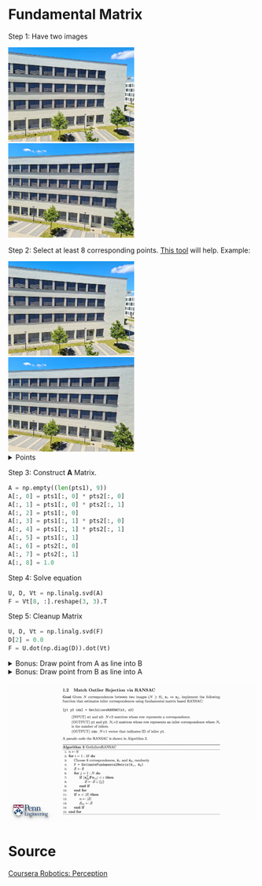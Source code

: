 
# Fundamental Matrix

Step 1: Have two images

<img src="./images/imgA.jpg" width="256">
<img src="./images/imgB.jpg" width="256">

Step 2: Select at least 8 corresponding points. [This tool](code/select_correspondances.py) will help. Example:

<img src="./images/img_drawA.jpg" width="256">
<img src="./images/img_drawB.jpg" width="256">

<details>

<summary>Points</summary>

```python
pts1 = np.array([
    (782, 189),
    (778, 250),
    (774, 304),
    (771, 364),
    (769, 415),
    (767, 475),
    (43, 499),
    (44, 423),
    (41, 356),
    (40, 278),
    (39, 207),
    (40, 129)])
pts2 = np.array([
    (892, 157),
    (886, 234),
    (879, 303),
    (874, 378),
    (869, 443),
    (864, 515),
    (172, 451),
    (174, 396),
    (174, 343),
    (175, 285),
    (174, 231),
    (175, 170)])
```
</details>

Step 3: Construct **A** Matrix.

```python
A = np.empty((len(pts1), 9))
A[:, 0] = pts1[:, 0] * pts2[:, 0]
A[:, 1] = pts1[:, 0] * pts2[:, 1]
A[:, 2] = pts1[:, 0]
A[:, 3] = pts1[:, 1] * pts2[:, 0]
A[:, 4] = pts1[:, 1] * pts2[:, 1]
A[:, 5] = pts1[:, 1]
A[:, 6] = pts2[:, 0]
A[:, 7] = pts2[:, 1]
A[:, 8] = 1.0
```

Step 4: Solve equation

```python
U, D, Vt = np.linalg.svd(A)
F = Vt[8, :].reshape(3, 3).T
```

Step 5: Cleanup Matrix

```python
U, D, Vt = np.linalg.svd(F)
D[2] = 0.0
F = U.dot(np.diag(D)).dot(Vt)
```

<details>

<summary>Bonus: Draw point from A as line into B</summary>

```python
L2 = F.dot(np.hstack((pts1[0], 1)))

def f(x, L):
    a, b, c = L
    return int((-a*x-c) / b)

p1 = (-10000, f(-10000, L2))
p2 = (10000, f(10000, L2))
cv2.line(img2, p1, p2, (114, 38, 249))
```

Output:

<img src="./images/img2-withline.jpg" width="256">

</details>

<details>

<summary>Bonus: Draw point from B as line into A</summary>

```python
L1 = F.T.dot(np.hstack((pts2[0], 1)))

def f(x, L):
    a, b, c = L
    return int((-a*x-c) / b)

p1 = (-10000, f(-10000, L1))
p2 = (10000, f(10000, L1))
cv2.line(img1, p1, p2, (114, 38, 249))
```

Output:

<img src="./images/img1-withline.jpg" width="256">

</details>

![FMat 6](./images/fmat-6.png)

# Source 

[Coursera Robotics: Perception](https://www.coursera.org/learn/robotics-perception/lecture/WRyoL/epipolar-geometry-ii)